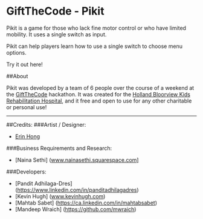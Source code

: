 # GiftTheCode - Pikit

Pikit is a game for those who lack fine motor control or who have limited mobility. It uses a single switch as input.

Pikit can help players learn how to use a single switch to choose menu options.

Try it out here!

##About

Pikit was developed by a team of 6 people over the course of a weekend at the [GiftTheCode](www.giftthecode.ca) hackathon. It was created for the [Holland Bloorview Kids Rehabilitation Hospital](http://hollandbloorview.ca/Home), and it free and open to use for any other charitable or personal use!

---

##Credits:
###Artist / Designer: 
* [Erin Hong](www.serinhong.com)

###Business Requirements and Research: 
* [Naina Sethi] (www.nainasethi.squarespace.com]

###Developers: 
* [Pandit Adhilaga-Dres] (https://www.linkedin.com/in/panditadhilagadres)
* [Kevin Hugh] (www.kevinhugh.com)
* [Mahtab Sabet] (https://ca.linkedin.com/in/mahtabsabet)
* [Mandeep Wraich] (https://github.com/mwraich)
